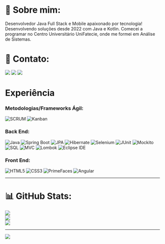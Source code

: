 # 💫 Sobre mim:
Desenvolvedor Java Full Stack e Mobile apaixonado por tecnologia! Desenvolvendo soluções desde 2022 com Java e Kotlin. Comecei a programar no Centro Universitário UniFatecie, onde me formei em Análise de Sistemas.

# 📧 Contato:

<a href="mailto:jucefino9890@gmail.com"><img src="https://img.shields.io/badge/Gmail-D14836?style=for-the-badge&logo=gmail&logoColor=white"/><a/>
<a href="https://www.linkedin.com/in/herick-kgb222/"><img src="https://img.shields.io/badge/LinkedIn-0077B5?style=for-the-badge&logo=linkedin&logoColor=white"/><a/>
<a href="https://wa.me/+553195309630"><img src="https://img.shields.io/badge/WhatsApp-25D366?style=for-the-badge&logo=whatsapp&logoColor=white"/><a/>

# Experiência

### Metodologias/Frameworks Ágil:
 ![SCRUM](https://img.shields.io/badge/SCRUM-6DB33F?style=for-the-badge&logoColor=white)
 ![Kanban](https://img.shields.io/badge/Kanban-0079BF?style=for-the-badge&logoColor=white)
 
### Back End: 
![Java](https://img.shields.io/badge/Java-007396?style=for-the-badge&logo=java&logoColor=white)
![Spring Boot](https://img.shields.io/badge/Spring_Boot-6DB33F?style=for-the-badge&logo=spring-boot&logoColor=white)
![JPA](https://img.shields.io/badge/JPA-02303A?style=for-the-badge&logoColor=white)
![Hibernate](https://img.shields.io/badge/Hibernate-59666C?style=for-the-badge&logo=hibernate&logoColor=white)
![Selenium](https://img.shields.io/badge/Selenium-43B02A?style=for-the-badge&logo=selenium&logoColor=white)
![JUnit](https://img.shields.io/badge/JUnit-25A162?style=for-the-badge&logo=junit5&logoColor=white)
![Mockito](https://img.shields.io/badge/Mockito-80C342?style=for-the-badge&logo=mockito&logoColor=white)
![SQL](https://img.shields.io/badge/SQL-4479A1?style=for-the-badge&logo=sql&logoColor=white)
![MVC](https://img.shields.io/badge/MVC-263238?style=for-the-badge&logoColor=white)
![Lombok](https://img.shields.io/badge/Lombok-BC2E26?style=for-the-badge&logoColor=white)
![Eclipse IDE](https://img.shields.io/badge/Eclipse_IDE-2C2255?style=for-the-badge&logo=eclipse&logoColor=white)

### Front End:
 ![HTML5](https://img.shields.io/badge/HTML5-E34F26?style=for-the-badge&logo=html5&logoColor=white)
 ![CSS3](https://img.shields.io/badge/CSS3-1572B6?style=for-the-badge&logo=css3&logoColor=white)
 ![PrimeFaces](https://img.shields.io/badge/PrimeFaces-0288D1?style=for-the-badge&logo=primefaces&logoColor=white)
 ![Angular](https://img.shields.io/badge/Angular-DD0031?style=for-the-badge&logo=angular&logoColor=white)

<!-- 
### Mobile: 
 ![Kotlin](https://img.shields.io/badge/Kotlin-0095D5?style=for-the-badge&logo=kotlin&logoColor=white)
 ![Firebase](https://img.shields.io/badge/Firebase-FFCA28?style=for-the-badge&logo=firebase&logoColor=white)
 ![MVVM](https://img.shields.io/badge/MVVM-02303A?style=for-the-badge&logoColor=white)
 ![ROOM](https://img.shields.io/badge/ROOM-FFD54F?style=for-the-badge&logoColor=white)
 ![LiveData](https://img.shields.io/badge/LiveData-018787?style=for-the-badge&logoColor=white)
 ![Navigation](https://img.shields.io/badge/Navigation-3DDC84?style=for-the-badge&logoColor=white)
 ![Maps](https://img.shields.io/badge/Maps-1976D2?style=for-the-badge&logo=google-maps&logoColor=white)
 ![APIs RestFull](https://img.shields.io/badge/APIs_RestFull-263238?style=for-the-badge&logoColor=white) -->

---

# 📊 GitHub Stats:
![](https://github-readme-stats.vercel.app/api?username=herickkgb&theme=default&hide_border=false&include_all_commits=true&count_private=true)<br/>
![](https://github-readme-streak-stats.herokuapp.com/?user=herickkgb&theme=default&hide_border=false)<br/>
![](https://github-readme-stats.vercel.app/api/top-langs/?username=herickkgb&theme=default&hide_border=false&include_all_commits=true&count_private=true&layout=compact)

---
[![](https://visitcount.itsvg.in/api?id=herickkgb&icon=0&color=0)](https://visitcount.itsvg.in)
